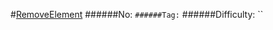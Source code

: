 #[RemoveElement](https://leetcode.com/problems/remove-element/)
######No: ``
######Tag: ``
######Difficulty: ``

